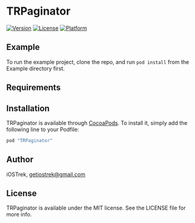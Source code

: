 # TRPaginator

[![Version](https://img.shields.io/cocoapods/v/TRPaginator.svg?style=flat)](http://cocoapods.org/pods/TRPaginator)
[![License](https://img.shields.io/cocoapods/l/TRPaginator.svg?style=flat)](http://cocoapods.org/pods/TRPaginator)
[![Platform](https://img.shields.io/cocoapods/p/TRPaginator.svg?style=flat)](http://cocoapods.org/pods/TRPaginator)

## Example

To run the example project, clone the repo, and run `pod install` from the Example directory first.

## Requirements

## Installation

TRPaginator is available through [CocoaPods](http://cocoapods.org). To install
it, simply add the following line to your Podfile:

```ruby
pod "TRPaginator"
```

## Author

iOSTrek, getiostrek@gmail.com

## License

TRPaginator is available under the MIT license. See the LICENSE file for more info.
